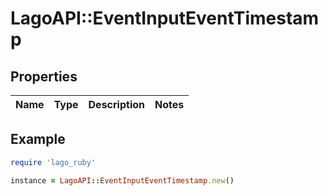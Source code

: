 # LagoAPI::EventInputEventTimestamp

## Properties

| Name | Type | Description | Notes |
| ---- | ---- | ----------- | ----- |

## Example

```ruby
require 'lago_ruby'

instance = LagoAPI::EventInputEventTimestamp.new()
```

